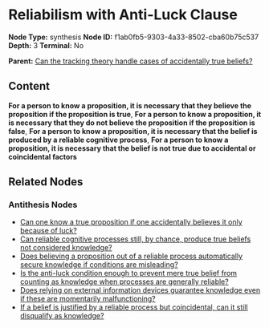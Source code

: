 # Reliabilism with Anti-Luck Clause

**Node Type:** synthesis
**Node ID:** f1ab0fb5-9303-4a33-8502-cba60b75c537
**Depth:** 3
**Terminal:** No

**Parent:** [Can the tracking theory handle cases of accidentally true beliefs?](can-the-tracking-theory-handle-cases-of-accidentally-true-beliefs-antithesis-b8b15eba-8d5a-4a80-a7f2-f3a070a8c178.md)

## Content

**For a person to know a proposition, it is necessary that they believe the proposition if the proposition is true**, **For a person to know a proposition, it is necessary that they do not believe the proposition if the proposition is false**, **For a person to know a proposition, it is necessary that the belief is produced by a reliable cognitive process**, **For a person to know a proposition, it is necessary that the belief is not true due to accidental or coincidental factors**

## Related Nodes

### Antithesis Nodes

- [Can one know a true proposition if one accidentally believes it only because of luck?](can-one-know-a-true-proposition-if-one-accidentally-believes-it-only-because-of-luck-antithesis-41feb508-ba8c-416a-8e19-f2770818425a.md)
- [Can reliable cognitive processes still, by chance, produce true beliefs not considered knowledge?](can-reliable-cognitive-processes-still-by-chance-produce-true-beliefs-not-considered-knowledge-antithesis-4e4a9c9f-10db-4c3b-9b4a-3775d477e204.md)
- [Does believing a proposition out of a reliable process automatically secure knowledge if conditions are misleading?](does-believing-a-proposition-out-of-a-reliable-process-automatically-secure-knowledge-if-conditions-are-misleading-antithesis-2a8602f2-9a41-48a1-9e45-3ee6f374bab1.md)
- [Is the anti-luck condition enough to prevent mere true belief from counting as knowledge when processes are generally reliable?](is-the-anti-luck-condition-enough-to-prevent-mere-true-belief-from-counting-as-knowledge-when-processes-are-generally-reliable-antithesis-81de0e55-7d24-4e16-9f0a-ba2861242d13.md)
- [Does relying on external information devices guarantee knowledge even if these are momentarily malfunctioning?](does-relying-on-external-information-devices-guarantee-knowledge-even-if-these-are-momentarily-malfunctioning-antithesis-fff8cd70-a7fc-4762-a435-66407106e9b1.md)
- [If a belief is justified by a reliable process but coincidental, can it still disqualify as knowledge?](if-a-belief-is-justified-by-a-reliable-process-but-coincidental-can-it-still-disqualify-as-knowledge-antithesis-b8796877-03d0-477f-a5d7-a513d5c225b8.md)
